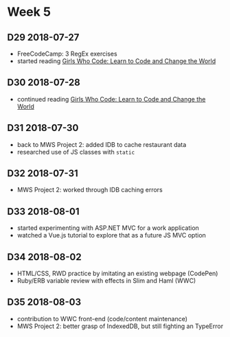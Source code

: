 # Week 5

## D29 2018-07-27

- FreeCodeCamp: 3 RegEx exercises
- started reading [Girls Who Code: Learn to Code and Change the World](https://www.goodreads.com/book/show/34117261-girls-who-code)

## D30 2018-07-28

- continued reading [Girls Who Code: Learn to Code and Change the World](https://www.goodreads.com/book/show/34117261-girls-who-code)

## D31 2018-07-30

- back to MWS Project 2: added IDB to cache restaurant data
- researched use of JS classes with `static`

## D32 2018-07-31

- MWS Project 2: worked through IDB caching errors

## D33 2018-08-01

- started experimenting with ASP.NET MVC for a work application
- watched a Vue.js tutorial to explore that as a future JS MVC option

## D34 2018-08-02

- HTML/CSS, RWD practice by imitating an existing webpage (CodePen)
- Ruby/ERB variable review with effects in Slim and Haml (WWC)

## D35 2018-08-03

- contribution to WWC front-end (code/content maintenance)
- MWS Project 2: better grasp of IndexedDB, but still fighting an TypeError
